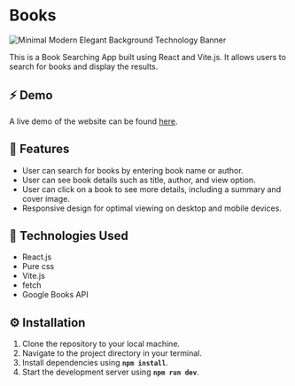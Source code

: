 # Books

![Minimal Modern Elegant Background Technology Banner](https://user-images.githubusercontent.com/109943270/236987293-b6c2d6be-6305-42e8-a9bb-e154e46d0e70.jpg)

This is a Book Searching App built using React and Vite.js. It allows users to search for books and display the results.

## ⚡ **Demo**

A live demo of the website can be found [here](https://books-v2.netlify.app/).

## 🚀 **Features**

- User can search for books by entering book name or author.
- User can see book details such as title, author, and view option.
- User can click on a book to see more details, including a summary and cover image.
- Responsive design for optimal viewing on desktop and mobile devices.

## 🦾 **Technologies Used**

- React.js
- Pure css
- Vite.js
- fetch
- Google Books API

## ⚙️ **Installation**

1. Clone the repository to your local machine.
2. Navigate to the project directory in your terminal.
3. Install dependencies using **`npm install`**.
4. Start the development server using **`npm run dev`**.
